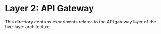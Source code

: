 # Layer 2: API Gateway

This directory contains experiments related to the API gateway layer of the
five-layer architecture.
